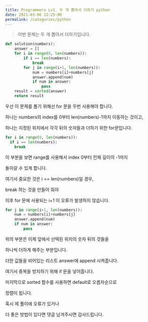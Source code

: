 ```yaml
---
title: Programmers Lv1. 두 개 뽑아서 더하기 python
date: 2021-03-06 12:25:00
permalink: /categories/python
---
```



>이번 문제는 두 개 뽑아서 더하기입니다.

~~~python
def solution(numbers):
    answer = []
    for i in range(0, len(numbers)):
        if i == len(numbers):
            break
        for j in range(i+1, len(numbers)):
            num = numbers[i]+numbers[j]
            answer.append(num)
            if num in answer:
                pass
    result = sorted(answer)
    return result
~~~

우선 이 문제를 풀기 위해선 for 문을 두번 사용해야 합니다.

하나는 numbers의 index를 0부터 len(numbers)-1까지 이동하는 것이고,

하나는 지정된 위치에서 각각 뒤의 숫자들과 더하기 위한 for문입니다.

~~~python
for i in range(0, len(numbers)):
  if i == len(numbers):
    break
~~~

이 부분을 보면 range를 사용해서 index 0부터 전체 길이의 -1까지

돌아갈 수 있게 합니다.

여기서 중요한 것은 i == len(numbers)일 경우,

break 하는 것을 만들어 줘야

이후 for 문에 사용되는 i+1 이 오류가 발생하지 않습니다.

~~~python
for j in range(i+1, len(numbers)):
    num = numbers[i]+numbers[j]
    answer.append(num)
    if num in answer:
        pass
~~~

위의 부분은 이제 앞에서 선택된 위치의 숫자 뒤의 것들을

하나씩 더하게 해주는 부분입니다.

더한 값들을 비어있는 리스트 answer에 append 시켜줍니다.

여기서 중복을 방지하기 위해 if 문을 넣어줍니다.

마지막으로 sorted 함수를 사용하면 default로 오름차순으로

정렬이 됩니다.

혹시 제 풀이에 오류가 있거나

더 좋은 방법이 있다면 댓글 남겨주시면 감사드립니다.
